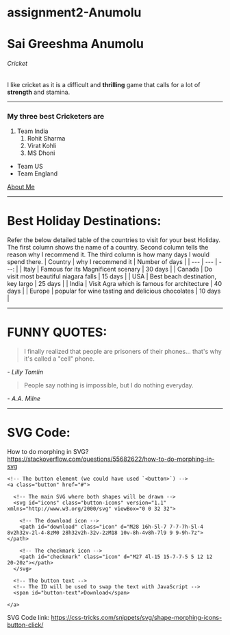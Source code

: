 # assignment2-Anumolu

# Sai Greeshma Anumolu
###### Cricket
I like cricket as it is a difficult and **thrilling** game that calls for a lot of **strength** and stamina.

------
### My three best Cricketers are
1. Team India
    1. Rohit Sharma
    2. Virat Kohli
    3. MS Dhoni
* Team US
* Team England

[About Me](https://github.com/SaiGreeshmaAnumolu/assignment2-Anumolu/blob/main/AboutMe.md)

-----
# Best Holiday Destinations:
Refer the below detailed table of the countries to visit for your best Holiday. The first column shows the name of a country. Second column tells the reason why I recommend it. The third column is how many days I would spend there.
| Country | why I recommend it | Number of days |
| --- | --- | ---: |
| Italy | Famous for its Magnificent scenary | 30 days |
| Canada | Do visit most beautiful niagara falls | 15 days |
| USA | Best beach destination, key largo | 25 days |
| India | Visit Agra which is famous for architecture | 40 days |
| Europe | popular for wine tasting and delicious chocolates | 10 days |

---------
# FUNNY QUOTES:
> I finally realized that people are prisoners of their phones... that's why it's called a "cell" phone.

*- Lilly Tomlin*

> People say nothing is impossible, but I do nothing everyday.

*- A.A. Milne*

----------
# SVG Code:
How to do morphing in SVG? <https://stackoverflow.com/questions/55682622/how-to-do-morphing-in-svg>
```
<!-- The button element (we could have used `<button>`) -->
<a class="button" href="#">
  
  <!-- The main SVG where both shapes will be drawn -->
  <svg id="icons" class="button-icons" version="1.1" xmlns="http://www.w3.org/2000/svg" viewBox="0 0 32 32">
    
    <!-- The download icon -->
    <path id="download" class="icon" d="M28 16h-5l-7 7-7-7h-5l-4 8v2h32v-2l-4-8zM0 28h32v2h-32v-2zM18 10v-8h-4v8h-7l9 9 9-9h-7z"></path>
    
    <!-- The checkmark icon -->
    <path id="checkmark" class="icon" d="M27 4l-15 15-7-7-5 5 12 12 20-20z"></path>
  </svg>

  <!-- The button text -->
  <!-- The ID will be used to swap the text with JavaScript -->
  <span id="button-text">Download</span>

</a>
```

SVG Code link: <https://css-tricks.com/snippets/svg/shape-morphing-icons-button-click/>